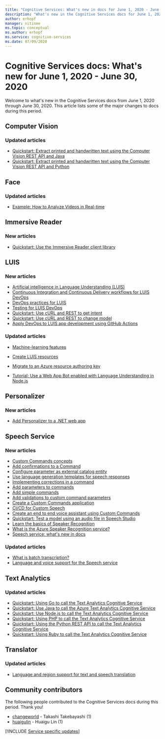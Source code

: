 ```yaml
---
title: "Cognitive Services: What's new in docs for June 1, 2020 - June 30, 2020"
description: "What's new in the Cognitive Services docs for June 1, 2020 - June 30, 2020."
author: erhopf
manager: nitinme
ms.topic: conceptual
ms.author: erhopf
ms.service: cognitive-services
ms.date: 07/09/2020
---
```


# Cognitive Services docs: What's new for June 1, 2020 - June 30, 2020

Welcome to what's new in the Cognitive Services docs from June 1, 2020 through June 30, 2020. This article lists some of the major changes to docs during this period.

## Computer Vision

### Updated articles

- [Quickstart: Extract printed and handwritten text using the Computer Vision REST API and Java](/azure/cognitive-services/computer-vision/quickstarts/java-hand-text)
- [Quickstart: Extract printed and handwritten text using the Computer Vision REST API and Python](/azure/cognitive-services/computer-vision/quickstarts/python-hand-text)

## Face

### Updated articles

- [Example: How to Analyze Videos in Real-time](/azure/cognitive-services/face/face-api-how-to-topics/howtoanalyzevideo_face)

## Immersive Reader

### New articles

- [Quickstart: Use the Immersive Reader client library](/azure/cognitive-services/immersive-reader/quickstarts/client-libraries)

## LUIS

### New articles

- [Artificial intelligence in Language Understanding (LUIS)](/azure/cognitive-services/luis/artificial-intelligence)
- [Continuous Integration and Continuous Delivery workflows for LUIS DevOps](/azure/cognitive-services/luis/luis-concept-devops-automation)
- [DevOps practices for LUIS](/azure/cognitive-services/luis/luis-concept-devops-sourcecontrol)
- [Testing for LUIS DevOps](/azure/cognitive-services/luis/luis-concept-devops-testing)
- [Quickstart: Use cURL and REST to get intent](/azure/cognitive-services/luis/luis-get-started-rest-get-intent)
- [Quickstart: Use cURL and REST to change model](/azure/cognitive-services/luis/luis-get-started-rest-get-model)
- [Apply DevOps to LUIS app development using GitHub Actions](/azure/cognitive-services/luis/luis-how-to-devops-with-github)

### Updated articles

- [Machine-learning features](/azure/cognitive-services/luis/luis-concept-feature)
- [Create LUIS resources](/azure/cognitive-services/luis/luis-how-to-azure-subscription)
- [Migrate to an Azure resource authoring key](/azure/cognitive-services/luis/luis-migration-authoring)


- [Tutorial: Use a Web App Bot enabled with Language Understanding in Node.js](/azure/cognitive-services/luis/luis-nodejs-tutorial-bf-v4)

## Personalizer

### New articles

- [Add Personalizer to a .NET web app](/azure/cognitive-services/personalizer/tutorial-use-personalizer-web-app)

## Speech Service

### New articles

- [Custom Commands concepts](/azure/cognitive-services/speech-service/custom-commands-references)
- [Add confirmations to a Command](/azure/cognitive-services/speech-service/how-to-custom-commands-add-interaction-rules#add-confirmations-to-a-command)
- [Configure parameter as external catalog entity](/azure/cognitive-services/speech-service/how-to-custom-commands-add-parameter-configuration#configure-parameter-as-external-catalog-entity)
- [Use language generation templates for speech responses](/azure/cognitive-services/speech-service/how-to-custom-commands-add-language-generation-templates)
- [Implementing corrections in a command](/azure/cognitive-services/speech-service/how-to-custom-commands-add-parameter-configuration)
- [Add parameters to commands](/azure/cognitive-services/speech-service/how-to-custom-commands-add-parameters-to-commands)
- [Add simple commands](/azure/cognitive-services/speech-service/how-to-custom-commands-add-parameters-to-commands)
- [Add validations to custom command parameters](/azure/cognitive-services/speech-service/how-to-custom-commands-add-parameter-configuration#add-validation-to-parameters)
- [Create a Custom Commands application](/azure/cognitive-services/speech-service/how-to-custom-commands-create-application-with-simple-commands#create-empty-application)
- [CI/CD for Custom Speech](/azure/cognitive-services/speech-service/how-to-custom-speech-continuous-integration-continuous-deployment)
- [Create an end to end voice assistant using Custom Commands](/azure/cognitive-services/speech-service/quickstart-custom-commands-application)
- [Quickstart: Test a model using an audio file in Speech Studio](/azure/cognitive-services/speech-service/quickstarts/speech-studio-test-model)
- [Learn the basics of Speaker Recognition](/azure/cognitive-services/speech-service/speaker-recognition-basics)
- [What is the Azure Speaker Recognition service?](/azure/cognitive-services/speech-service/speaker-recognition-overview)
- [Speech service: what's new in docs](/azure/cognitive-services/speech-service/whats-new)

### Updated articles

- [What is batch transcription?](/azure/cognitive-services/speech-service/batch-transcription)
- [Language and voice support for the Speech service](/azure/cognitive-services/speech-service/language-support)

## Text Analytics

### Updated articles

- [Quickstart: Using Go to call the Text Analytics Cognitive Service](/azure/cognitive-services/text-analytics/quickstarts/go)
- [Quickstart: Use Java to call the Azure Text Analytics Cognitive Service](/azure/cognitive-services/text-analytics/quickstarts/java)
- [Quickstart: Use Node.js to call the Text Analytics Cognitive Service](/azure/cognitive-services/text-analytics/quickstarts/nodejs)
- [Quickstart: Using PHP to call the Text Analytics Cognitive Service](/azure/cognitive-services/text-analytics/quickstarts/php)
- [Quickstart: Using the Python REST API to call the Text Analytics Cognitive Service](/azure/cognitive-services/text-analytics/quickstarts/python)
- [Quickstart: Using Ruby to call the Text Analytics Cognitive Service](/azure/cognitive-services/text-analytics/quickstarts/ruby)

## Translator

### Updated articles

- [Language and region support for text and speech translation](/azure/cognitive-services/translator/language-support)

## Community contributors

The following people contributed to the Cognitive Services docs during this period. Thank you! 

- [changeworld](https://github.com/changeworld) - Takashi Takebayashi (1)
- [huaigulin](https://github.com/huaigulin) - Huaigu Lin (1)

[!INCLUDE [Service specific updates](./includes/service-specific-updates.md)]